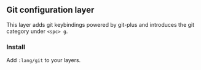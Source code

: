 ## Git configuration layer

This layer adds git keybindings powered by git-plus and introduces the git category under `<spc> g`.

### Install

Add `:lang/git` to your layers.
